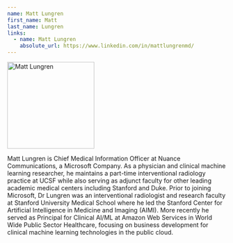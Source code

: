 ```yaml
---
name: Matt Lungren
first_name: Matt
last_name: Lungren
links:
  - name: Matt Lungren
    absolute_url: https://www.linkedin.com/in/mattlungrenmd/
---
```


<img src="/bias23/assets/images/mlungren.jpeg" alt="Matt Lungren" width="200"/>

Matt Lungren is Chief Medical Information Officer at Nuance Communications, a Microsoft Company. As a physician and clinical machine learning researcher, he maintains a part-time interventional radiology practice at UCSF while also serving as adjunct faculty for other leading academic medical centers including Stanford and Duke. 
Prior to joining Microsoft, Dr Lungren was an interventional radiologist and research faculty at Stanford University Medical School where he led the Stanford Center for Artificial Intelligence in Medicine and Imaging (AIMI). More recently he served as Principal for Clinical AI/ML at Amazon Web Services in World Wide Public Sector Healthcare, focusing on business development for clinical machine learning technologies in the public cloud.